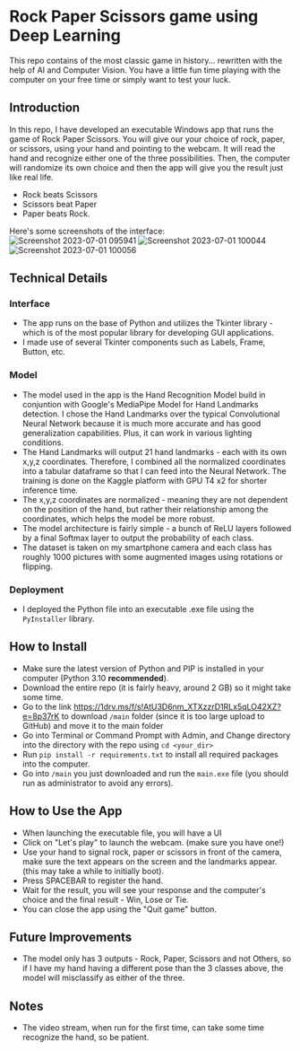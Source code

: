 # Rock Paper Scissors game using Deep Learning
This repo contains of the most classic game in history... rewritten with the help of AI and Computer Vision. You have a little fun time playing with the computer on your free time or simply want to test your luck.
## Introduction
In this repo, I have developed an executable Windows app that runs the game of Rock Paper Scissors. You will give our your choice of rock, paper, or scissors, using your hand and pointing to the webcam. It will read the hand and recognize either one of the three possibilities. Then, the computer will randomize its own choice and then the app will give you the result just like real life. </br>
- Rock beats Scissors
- Scissors beat Paper
- Paper beats Rock. </br>

Here's some screenshots of the interface:
![Screenshot 2023-07-01 095941](https://github.com/andythetechnerd03/Rock-Paper-Scissors-with-Computer-Vision/assets/101492362/8ea755f8-cf57-4c17-bb82-2d9a41a2bd48)
![Screenshot 2023-07-01 100044](https://github.com/andythetechnerd03/Rock-Paper-Scissors-with-Computer-Vision/assets/101492362/1f31a5d8-afb5-4d4e-8c13-8d12b3accf0a)
![Screenshot 2023-07-01 100056](https://github.com/andythetechnerd03/Rock-Paper-Scissors-with-Computer-Vision/assets/101492362/9156aae8-f975-493d-a480-e0439198b98a)

## Technical Details
### Interface
- The app runs on the base of Python and utilizes the Tkinter library - which is of the most popular library for developing GUI applications.
- I made use of several Tkinter components such as Labels, Frame, Button, etc.
### Model
- The model used in the app is the Hand Recognition Model build in conjuntion with Google's MediaPipe Model for Hand Landmarks detection. I chose the Hand Landmarks over the typical Convolutional Neural Network because it is much more accurate and has good generalization capabilities. Plus, it can work in various lighting conditions.
- The Hand Landmarks will output 21 hand landmarks - each with its own x,y,z coordinates. Therefore, I combined all the normalized coordinates into a tabular dataframe so that I can feed into the Neural Network. The training is done on the Kaggle platform with GPU T4 x2 for shorter inference time.
- The x,y,z coordinates are normalized - meaning they are not dependent on the position of the hand, but rather their relationship among the coordinates, which helps the model be more robust.
- The model architecture is fairly simple - a bunch of ReLU layers followed by a final Softmax layer to output the probability of each class.
- The dataset is taken on my smartphone camera and each class has roughly 1000 pictures with some augmented images using rotations or flipping.
### Deployment
- I deployed the Python file into an executable .exe file using the ```PyInstaller``` library.
## How to Install
- Make sure the latest version of Python and PIP is installed in your computer (Python 3.10 **recommended**).
- Download the entire repo (it is fairly heavy, around 2 GB) so it might take some time.
- Go to the link https://1drv.ms/f/s!AtU3D6nm_XTXzzrD1RLx5qLO42XZ?e=8p37rK to download ```/main``` folder (since it is too large upload to GitHub) and move it to the main folder
- Go into Terminal or Command Prompt with Admin, and Change directory into the directory with the repo using ```cd <your_dir>```
- Run ```pip install -r requirements.txt``` to install all required packages into the computer.
- Go into ```/main``` you just downloaded and run the ```main.exe``` file (you should run as administrator to avoid any errors).
## How to Use the App
- When launching the executable file, you will have a UI
- Click on "Let's play" to launch the webcam. (make sure you have one!)
- Use your hand to signal rock, paper or scissors in front of the camera, make sure the text appears on the screen and the landmarks appear. (this may take a while to initially boot).
- Press SPACEBAR to register the hand.
- Wait for the result, you will see your response and the computer's choice and the final result - Win, Lose or Tie.
- You can close the app using the "Quit game" button.

## Future Improvements
- The model only has 3 outputs - Rock, Paper, Scissors and not Others, so if I have my hand having a different pose than the 3 classes above, the model will misclassify as either of the three.

## Notes
- The video stream, when run for the first time, can take some time recognize the hand, so be patient.
